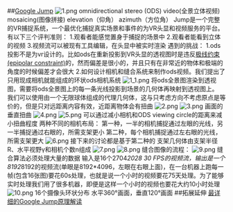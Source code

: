 ##[Google Jump](https://ai.google/research/pubs/pub45617)
<img src="https://i.loli.net/2019/03/18/5c8ef729e427a.png" alt="1.png" title="1.png" />
omnidirectional stereo (ODS) video(全景立体视频)
mosaicing(图像拼接)
elevation（仰角）
azimuth（方位角）
Jump是一个完整的VR捕捉系统，一个最优化捕捉真实场景和事件的为VR头显和视频服务的平台。
有以下三个评判准则：
1.观看者能感觉置身于捕捉的场景中
2.观看者能看到立体的视频
3.视频流可以被现有工具编辑，在头显中被实时渲染
遇到的挑战：
1.ods投影不是为vr设计的。比如ods在重新投影到VR头显的透视图时是违反[极线约束(epipolar constraint)](https://blog.csdn.net/ccblogger/article/details/72900316)的，然而偏差是很小的，并且只有在非常近的物体和极端的角度的时候偏差才会很大
2.如何设计相机和缝合系统来制作ods视频。我们提出了只用现成相机就能组成的环状ods相机系统
<img src="https://i.loli.net/2019/03/18/5c8f308b9a8f3.png" alt="1_1.png" title="1_1.png" />
将ods全景图渲染到透视图，需要将ods全景图上的每一条光线投影到场景的几何体再映射到透视图上。
我们可以使用由一个无限球体组成的代理几何体，这与只考虑方向不考虑原点是等价的，但是只对远距离内容有效，近距离物体会有扭曲
<img src="https://i.loli.net/2019/03/18/5c8f2f20d2e0f.png" alt="2.png" title="2.png" />
<img src="https://i.loli.net/2019/03/18/5c8f311bdecaf.png" alt="3.png" title="3.png" />
画面的垂直扭曲
<img src="https://i.loli.net/2019/03/18/5c8f3470d94db.png" alt="4.png" title="4.png" />
<img src="https://i.loli.net/2019/03/18/5c8f347056455.png" alt="5.png" title="5.png" />
可以通过减小相机和ODS viewing circle的距离来减小扭曲程度
两种不同的相机布局：
第一种，一半的相机捕捉通过左眼的光线，另一半捕捉通过右眼的，所需支架更小
第二种，每个相机捕捉通过左右眼的光线，所需支架更大
<img src="https://i.loli.net/2019/03/18/5c8f37ee32b03.png" alt="6.png" title="6.png" />
接下来的讨论都是基于第二种的
支架几何体由支架半径R、水平视野γ和相机个数n组成
<img src="https://i.loli.net/2019/03/18/5c8f3dc279c8e.png" alt="7.png" title="7.png" />
<img src="https://i.loli.net/2019/03/18/5c8f3dc2939ac.png" alt="8.png" title="8.png" />
缝合图像的流程：
<img src="https://i.loli.net/2019/03/18/5c8f3e171cf3f.png" alt="9.png" title="9.png" />
缝合算法必须处理大量的数据
输入是16个2704*2028 30 FPS的视频流，输出是一个8192*8192的视频流(单眼是8192*4096，左眼在右眼上面)，在一台机器上跑每一帧(包含16张图)要花60s处理，也就是说一个小时的视频要花75天处理。为了能够实时处理我们用了很多机器，即便是这样一个小时的视频也要花大约10小时处理
<img src="https://i.loli.net/2019/03/18/5c8f460d66c68.png" alt="10.png" title="10.png" />
16个摄像头环状分布
水平360°画面，垂直120°画面
##拓展延伸
[最详细的Google Jump原理解读](http://www.360doc.com/content/17/0530/17/11604731_658493279.shtml)
